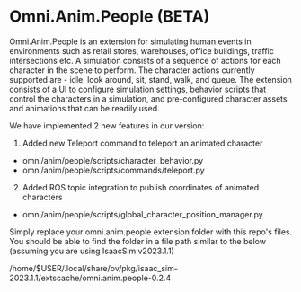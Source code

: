 # Omni.Anim.People (BETA)

Omni.Anim.People is an extension for simulating human events in environments such as retail stores, warehouses, office buildings, traffic intersections etc. A simulation consists of a sequence of actions for each character in the scene to perform. The character actions currently supported are - idle, look around, sit, stand, walk, and queue. The extension consists of a UI to configure simulation settings, behavior scripts that control the characters in a simulation, and pre-configured character assets and animations that can be readily used.

We have implemented 2 new features in our version:

1) Added new Teleport command to teleport an animated character
- omni/anim/people/scripts/character_behavior.py
- omni/anim/people/scripts/commands/teleport.py
  
2) Added ROS topic integration to publish coordinates of animated characters
- omni/anim/people/scripts/global_character_position_manager.py

Simply replace your omni.anim.people extension folder with this repo's files.
You should be able to find the folder in a file path similar to the below (assuming you are using IsaacSim v2023.1.1)

/home/$USER/.local/share/ov/pkg/isaac_sim-2023.1.1/extscache/omni.anim.people-0.2.4
